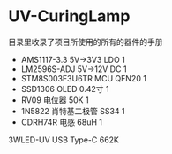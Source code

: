 # UV-CuringLamp

目录里收录了项目所使用的所有的器件的手册
- AMS1117-3.3 		5V->3V3		LDO			1
- LM2596S-ADJ		5V->12V		DC			1
- STM8S003F3U6TR	MCU			QFN20		1
- SSD1306			OLED		0.42寸		1
- RV09				电位器		50K			1
- 1N5822			肖特基二极管	SS34		1
- CDRH74R			电感			68uH		1

3WLED-UV
USB Type-C
662K